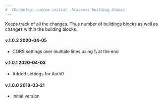 ```yaml
---
#  Changelog: custom initial .htaccess building blocks
---
```


Keeps track of all the changes. Thus number of buildings blocks as well as changes within the building blocks.  
<h4>v.1.0.2 2020-04-05</h4>
<ul>
<li>CORS settings over multiple lines using \\ at the end</li>
</ul>

<h4>v.1.0.1 2020-04-03</h4>
<ul>
<li>Added settings for Auth0</li>
</ul>

<h4>v.1.0.0 2019-03-21</h4>
<ul>
<li>Initial version</li>
</ul>
